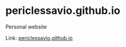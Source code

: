 # periclessavio.github.io
Personal website

Link: [periclessavio.github.io](periclessavio.github.io)
